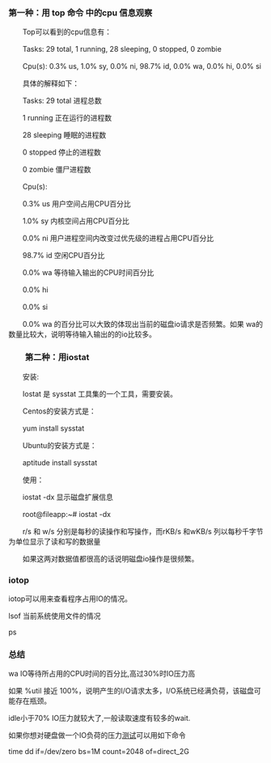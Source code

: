 ###  第一种：用 top 命令 中的cpu 信息观察

　　Top可以看到的cpu信息有：

　　Tasks: 29 total, 1 running, 28 sleeping, 0 stopped, 0 zombie

　　Cpu(s): 0.3% us, 1.0% sy, 0.0% ni, 98.7% id, 0.0% wa, 0.0% hi, 0.0% si

　　具体的解释如下：

　　Tasks: 29 total 进程总数

　　1 running 正在运行的进程数

　　28 sleeping 睡眠的进程数

　　0 stopped 停止的进程数

　　0 zombie 僵尸进程数

　　Cpu(s):

　　0.3% us 用户空间占用CPU百分比

　　1.0% sy 内核空间占用CPU百分比

　　0.0% ni 用户进程空间内改变过优先级的进程占用CPU百分比

　　98.7% id 空闲CPU百分比

　　0.0% wa 等待输入输出的CPU时间百分比

　　0.0% hi

　　0.0% si

　　0.0% wa 的百分比可以大致的体现出当前的磁盘io请求是否频繁。如果 wa的数量比较大，说明等待输入输出的的io比较多。

### 　　第二种：用iostat

　　安装:

　　Iostat 是 sysstat 工具集的一个工具，需要安装。

　　Centos的安装方式是：

　　yum install sysstat

　　Ubuntu的安装方式是：

　　aptitude install sysstat

　　使用：

　　iostat -dx 显示磁盘扩展信息

　　root@fileapp:~# iostat -dx

　　r/s 和 w/s 分别是每秒的读操作和写操作，而rKB/s 和wKB/s 列以每秒千字节为单位显示了读和写的数据量

　　如果这两对数据值都很高的话说明磁盘io操作是很频繁。

### iotop

iotop可以用来查看程序占用IO的情况。

lsof 当前系统使用文件的情况

ps



### 总结

wa IO等待所占用的CPU时间的百分比,高过30%时IO压力高

如果 %util 接近 100%，说明产生的I/O请求太多，I/O系统已经满负荷，该磁盘可能存在瓶颈。

idle小于70% IO压力就较大了,一般读取速度有较多的wait.



如果你想对硬盘做一个IO负荷的压力[测试](http://softtest.chinaitlab.com/)可以用如下命令

time dd if=/dev/zero bs=1M count=2048 of=direct_2G